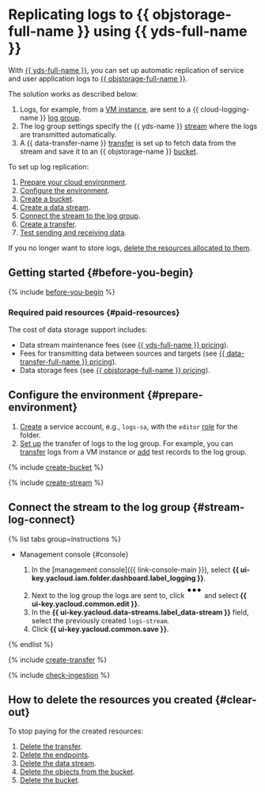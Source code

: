 # Replicating logs to {{ objstorage-full-name }} using {{ yds-full-name }}

With [{{ yds-full-name }}](../../data-streams/), you can set up automatic replication of service and user application logs to [{{ objstorage-full-name }}](../../storage/).

The solution works as described below:
1. Logs, for example, from a [VM instance](../../compute/concepts/vm.md), are sent to a {{ cloud-logging-name }} [log group](../../logging/concepts/log-group.md).
1. The log group settings specify the {{ yds-name }} [stream](../../data-streams/concepts/glossary.md#stream-concepts) where the logs are transmitted automatically.
1. A {{ data-transfer-name }} [transfer](../../data-transfer/concepts/#transfer) is set up to fetch data from the stream and save it to an {{ objstorage-name }} [bucket](../../storage/concepts/bucket.md).

To set up log replication:

1. [Prepare your cloud environment](#before-you-begin).
1. [Configure the environment](#prepare-environment).
1. [Create a bucket](#create-bucket).
1. [Create a data stream](#create-stream).
1. [Connect the stream to the log group](#stream-log-connect).
1. [Create a transfer](#create-transfer).
1. [Test sending and receiving data](#check-ingestion).

If you no longer want to store logs, [delete the resources allocated to them](#clear-out).

## Getting started {#before-you-begin}

{% include [before-you-begin](../_tutorials_includes/before-you-begin.md) %}

### Required paid resources {#paid-resources}

The cost of data storage support includes:

* Data stream maintenance fees (see [{{ yds-full-name }} pricing](../../data-streams/pricing.md)).
* Fees for transmitting data between sources and targets (see [{{ data-transfer-full-name }} pricing](../../data-transfer/pricing.md)).
* Data storage fees (see [{{ objstorage-full-name }} pricing](../../storage/pricing.md)).

## Configure the environment {#prepare-environment}

1. [Create](../../iam/operations/sa/create.md) a service account, e.g., `logs-sa`, with the `editor` [role](../../iam/roles-reference.md#editor) for the folder.
1. [Set up](../../logging/tutorials/) the transfer of logs to the log group. For example, you can [transfer](../../logging/tutorials/vm-fluent-bit-logging.md) logs from a VM instance or [add](../../logging/operations/write-logs.md) test records to the log group.

{% include [create-bucket](../_tutorials_includes/create-bucket.md) %}

{% include [create-stream](../_tutorials_includes/create-stream.md) %}

## Connect the stream to the log group {#stream-log-connect}

{% list tabs group=instructions %}

- Management console {#console}

  1. In the [management console]({{ link-console-main }}), select **{{ ui-key.yacloud.iam.folder.dashboard.label_logging }}**.
  1. Next to the log group the logs are sent to, click ![options](../../_assets/console-icons/ellipsis.svg) and select **{{ ui-key.yacloud.common.edit }}**.
  1. In the **{{ ui-key.yacloud.data-streams.label_data-stream }}** field, select the previously created `logs-stream`.
  1. Click **{{ ui-key.yacloud.common.save }}**.

{% endlist %}

{% include [create-transfer](../_tutorials_includes/create-transfer.md) %}

{% include [check-ingestion](../_tutorials_includes/check-ingestion.md) %}

## How to delete the resources you created {#clear-out}

To stop paying for the created resources:

1. [Delete the transfer](../../data-transfer/operations/transfer.md#delete).
1. [Delete the endpoints](../../data-transfer/operations/endpoint/#delete).
1. [Delete the data stream](../../data-streams/operations/manage-streams.md#delete-data-stream).
1. [Delete the objects from the bucket](../../storage/operations/objects/delete.md).
1. [Delete the bucket](../../storage/operations/buckets/delete.md).